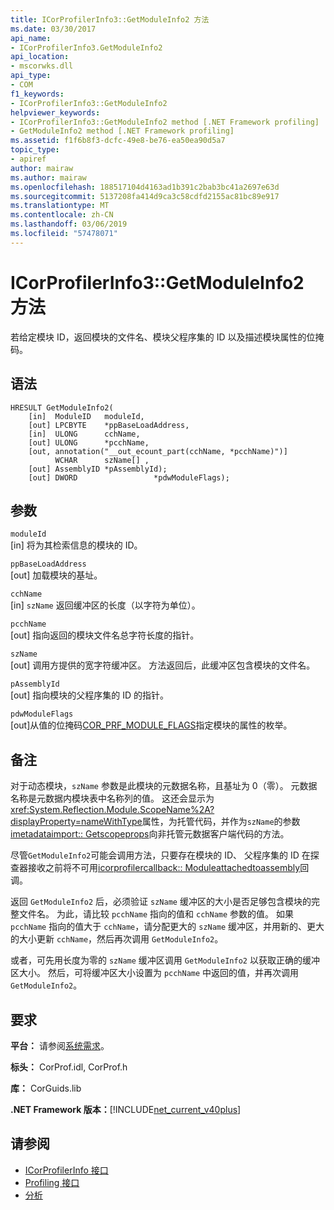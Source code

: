 ```yaml
---
title: ICorProfilerInfo3::GetModuleInfo2 方法
ms.date: 03/30/2017
api_name:
- ICorProfilerInfo3.GetModuleInfo2
api_location:
- mscorwks.dll
api_type:
- COM
f1_keywords:
- ICorProfilerInfo3::GetModuleInfo2
helpviewer_keywords:
- ICorProfilerInfo3::GetModuleInfo2 method [.NET Framework profiling]
- GetModuleInfo2 method [.NET Framework profiling]
ms.assetid: f1f6b8f3-dcfc-49e8-be76-ea50ea90d5a7
topic_type:
- apiref
author: mairaw
ms.author: mairaw
ms.openlocfilehash: 188517104d4163ad1b391c2bab3bc41a2697e63d
ms.sourcegitcommit: 5137208fa414d9ca3c58cdfd2155ac81bc89e917
ms.translationtype: MT
ms.contentlocale: zh-CN
ms.lasthandoff: 03/06/2019
ms.locfileid: "57478071"
---
```

# <a name="icorprofilerinfo3getmoduleinfo2-method"></a>ICorProfilerInfo3::GetModuleInfo2 方法
若给定模块 ID，返回模块的文件名、模块父程序集的 ID 以及描述模块属性的位掩码。  
  
## <a name="syntax"></a>语法  
  
```  
HRESULT GetModuleInfo2(  
    [in]  ModuleID   moduleId,  
    [out] LPCBYTE    *ppBaseLoadAddress,  
    [in]  ULONG      cchName,  
    [out] ULONG      *pcchName,  
    [out, annotation("__out_ecount_part(cchName, *pcchName)")]  
          WCHAR      szName[] ,  
    [out] AssemblyID *pAssemblyId);  
    [out] DWORD                 *pdwModuleFlags);  
```  
  
## <a name="parameters"></a>参数  
 `moduleId`  
 [in] 将为其检索信息的模块的 ID。  
  
 `ppBaseLoadAddress`  
 [out] 加载模块的基址。  
  
 `cchName`  
 [in] `szName` 返回缓冲区的长度（以字符为单位）。  
  
 `pcchName`  
 [out] 指向返回的模块文件名总字符长度的指针。  
  
 `szName`  
 [out] 调用方提供的宽字符缓冲区。 方法返回后，此缓冲区包含模块的文件名。  
  
 `pAssemblyId`  
 [out] 指向模块的父程序集的 ID 的指针。  
  
 `pdwModuleFlags`  
 [out]从值的位掩码[COR_PRF_MODULE_FLAGS](../../../../docs/framework/unmanaged-api/profiling/cor-prf-module-flags-enumeration.md)指定模块的属性的枚举。  
  
## <a name="remarks"></a>备注  
 对于动态模块，`szName` 参数是此模块的元数据名称，且基址为 0（零）。 元数据名称是元数据内模块表中名称列的值。 这还会显示为<xref:System.Reflection.Module.ScopeName%2A?displayProperty=nameWithType>属性，为托管代码，并作为`szName`的参数[imetadataimport:: Getscopeprops](../../../../docs/framework/unmanaged-api/metadata/imetadataimport-getscopeprops-method.md)向非托管元数据客户端代码的方法。  
  
 尽管`GetModuleInfo2`可能会调用方法，只要存在模块的 ID、 父程序集的 ID 在探查器接收之前将不可用[icorprofilercallback:: Moduleattachedtoassembly](../../../../docs/framework/unmanaged-api/profiling/icorprofilercallback-moduleattachedtoassembly-method.md)回调。  
  
 返回 `GetModuleInfo2` 后，必须验证 `szName` 缓冲区的大小是否足够包含模块的完整文件名。 为此，请比较 `pcchName` 指向的值和 `cchName` 参数的值。 如果 `pcchName` 指向的值大于 `cchName`，请分配更大的 `szName` 缓冲区，并用新的、更大的大小更新 `cchName`，然后再次调用 `GetModuleInfo2`。  
  
 或者，可先用长度为零的 `szName` 缓冲区调用 `GetModuleInfo2` 以获取正确的缓冲区大小。 然后，可将缓冲区大小设置为 `pcchName` 中返回的值，并再次调用 `GetModuleInfo2`。  
  
## <a name="requirements"></a>要求  
 **平台：** 请参阅[系统需求](../../../../docs/framework/get-started/system-requirements.md)。  
  
 **标头：** CorProf.idl, CorProf.h  
  
 **库：** CorGuids.lib  
  
 **.NET Framework 版本：**[!INCLUDE[net_current_v40plus](../../../../includes/net-current-v40plus-md.md)]  
  
## <a name="see-also"></a>请参阅
- [ICorProfilerInfo 接口](../../../../docs/framework/unmanaged-api/profiling/icorprofilerinfo-interface.md)
- [Profiling 接口](../../../../docs/framework/unmanaged-api/profiling/profiling-interfaces.md)
- [分析](../../../../docs/framework/unmanaged-api/profiling/index.md)
